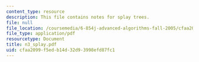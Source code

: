 ```yaml
---
content_type: resource
description: This file contains notes for splay trees.
file: null
file_location: /coursemedia/6-854j-advanced-algorithms-fall-2005/cfaa2099f5edb14d32d93998efd87fc1_n3_splay.pdf
file_type: application/pdf
resourcetype: Document
title: n3_splay.pdf
uid: cfaa2099-f5ed-b14d-32d9-3998efd87fc1
---
```

